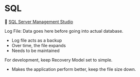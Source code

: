# SQL

🔗 [SQL Server Management Studio](https://learn.microsoft.com/en-us/ssms/)

Log File: Data goes here before going into actual database. 

- Log file acts as a backup
- Over time, the file expands
- Needs to be maintained

For development, keep Recovery Model set to simple.
- Makes the application perform better, keep the file size down. 


